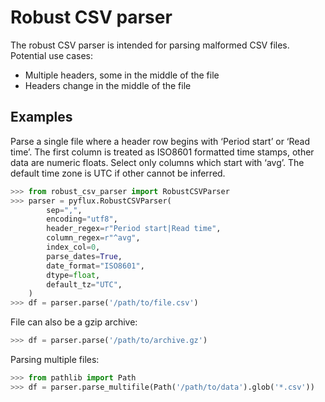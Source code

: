 # Robust CSV parser

The robust CSV parser is intended for parsing malformed CSV files. 
Potential use cases:
* Multiple headers, some in the middle of the file
* Headers change in the middle of the file

## Examples

Parse a single file where a header row begins with ‘Period start’ or ‘Read time’.
The first column is treated as ISO8601 formatted time stamps, other data are 
numeric floats. Select only columns which start with ‘avg’. 
The default time zone is UTC if other cannot be inferred.

```Python
>>> from robust_csv_parser import RobustCSVParser
>>> parser = pyflux.RobustCSVParser(
        sep=",",
        encoding="utf8",
        header_regex=r"Period start|Read time",
        column_regex=r"^avg",
        index_col=0,
        parse_dates=True,
        date_format="ISO8601",
        dtype=float,
        default_tz="UTC",
    )
>>> df = parser.parse('/path/to/file.csv')
```

File can also be a gzip archive:

```Python
>>> df = parser.parse('/path/to/archive.gz')
```

Parsing multiple files:

```Python
>>> from pathlib import Path
>>> df = parser.parse_multifile(Path('/path/to/data').glob('*.csv'))
```






